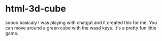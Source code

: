 # html-3d-cube
soooo basicaly I was playing with chatgpt and it created this for me.
You can move around a green cube with the wasd keys. It's a pretty fun little game.
